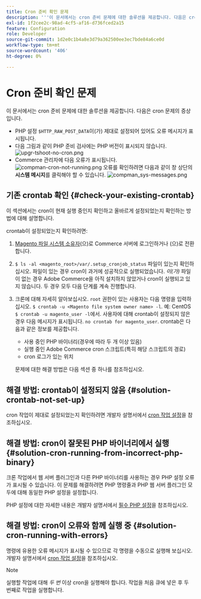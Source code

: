 ```yaml
---
title: Cron 준비 확인 문제
description: '''이 문서에서는 cron 준비 문제에 대한 솔루션을 제공합니다. 다음은 cron 문제의 증상입니다.'
exl-id: 1f2cee2c-98ad-4cf5-af16-d736fced2a15
feature: Configuration
role: Developer
source-git-commit: 1d2e0c1b4a8e3d79a362500ee3ec7bde84a6ce0d
workflow-type: tm+mt
source-wordcount: '406'
ht-degree: 0%

---
```


# Cron 준비 확인 문제

이 문서에서는 cron 준비 문제에 대한 솔루션을 제공합니다. 다음은 cron 문제의 증상입니다.

* PHP 설정 `$HTTP_RAW_POST_DATA`이(가) 제대로 설정되어 있어도 오류 메시지가 표시됩니다.
* 다음 그림과 같이 PHP 준비 검사에는 PHP 버전이 표시되지 않습니다.
  ![upgr-tshoot-no-cron.png](assets/upgr-tshoot-no-cron.png)
* Commerce 관리자에 다음 오류가 표시됩니다.
  ![compman-cron-not-running.png](assets/compman-cron-not-running.png)
오류를 확인하려면 다음과 같이 창 상단의 **시스템 메시지**를 클릭해야 할 수 있습니다.
  ![compman_sys-messages.png](assets/compman_sys-messages.png)

## 기존 crontab 확인 {#check-your-existing-crontab}

이 섹션에서는 cron이 현재 실행 중인지 확인하고 올바르게 설정되었는지 확인하는 방법에 대해 설명합니다.

crontab이 설정되었는지 확인하려면:

1. [Magento 파일 시스템 소유자](https://devdocs.magento.com/guides/v2.3/install-gde/prereq/file-sys-perms-over.html)(으)로 Commerce 서버에 로그인하거나 (으)로 전환합니다.
1. `$ ls -al <magento_root>/var/.setup_cronjob_status` 파일이 있는지 확인하십시오. 파일이 있는 경우 cron이 과거에 성공적으로 실행되었습니다. *이(가)* 파일이 없는 경우 Adobe Commerce을 아직 설치하지 않았거나 cron이 실행되고 있지 않습니다. 두 경우 모두 다음 단계를 계속 진행합니다.
1. 크론에 대해 자세히 알아보십시오. `root` 권한이 있는 사용자는 다음 명령을 입력하십시오. `$ crontab -u <Magento file system owner name> -l`. 예: CentOS `$ crontab -u magento_user -l`에서. 사용자에 대해 crontab이 설정되지 않은 경우 다음 메시지가 표시됩니다.    `no crontab for magento_user`. crontab은 다음과 같은 정보를 제공합니다.
   * 사용 중인 PHP 바이너리(경우에 따라 두 개 이상 있음)
   * 실행 중인 Adobe Commerce cron 스크립트(특히 해당 스크립트의 경로)
   * cron 로그가 있는 위치

   문제에 대한 해결 방법은 다음 섹션 중 하나를 참조하십시오.

## 해결 방법: crontab이 설정되지 않음 {#solution-crontab-not-set-up}

cron 작업이 제대로 설정되었는지 확인하려면 개발자 설명서에서 [cron 작업 설정](https://devdocs.magento.com/guides/v2.3/install-gde/install/post-install-config.html#post-install-cron)을 참조하십시오.

## 해결 방법: cron이 잘못된 PHP 바이너리에서 실행 {#solution-cron-running-from-incorrect-php-binary}

크론 작업에서 웹 서버 플러그인과 다른 PHP 바이너리를 사용하는 경우 PHP 설정 오류가 표시될 수 있습니다. 이 문제를 해결하려면 PHP 명령줄과 PHP 웹 서버 플러그인 모두에 대해 동일한 PHP 설정을 설정합니다.

PHP 설정에 대한 자세한 내용은 개발자 설명서에서 [필수 PHP 설정](https://devdocs.magento.com/guides/v2.3/install-gde/prereq/php-settings.html)을 참조하십시오.

## 해결 방법: cron이 오류와 함께 실행 중 {#solution-cron-running-with-errors}

명령에 유용한 오류 메시지가 표시될 수 있으므로 각 명령을 수동으로 실행해 보십시오. 개발자 설명서에서 [cron 작업 설정](https://devdocs.magento.com/guides/v2.3/install-gde/install/post-install-config.html#post-install-cron)을 참조하십시오.

>[!NOTE]
>
>실행할 작업에 대해 *두 번* 이상 cron을 실행해야 합니다. 작업을 처음 큐에 넣은 후 두 번째로 작업을 실행합니다.
